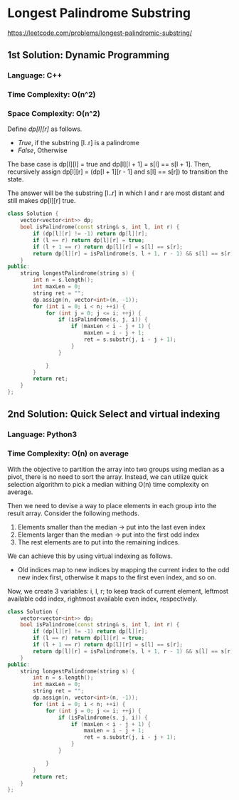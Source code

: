 # Longest Palindrome Substring
https://leetcode.com/problems/longest-palindromic-substring/

## 1st Solution: Dynamic Programming
### Language: C++
### Time Complexity: O(n^2)
### Space Complexity: O(n^2)

Define *dp[l][r]* as follows.
* *True*, if the substring [l..r] is a palindrome
* *False*, Otherwise

The base case is dp[l][l] = true and dp[l][l + 1] = s[l] == s[l + 1].
Then, recursively assign dp[l][r] = (dp[l + 1][r - 1] and s[l] == s[r]) to transition the state.

The answer will be the substring [l..r] in which l and r are most distant and still makes dp[l][r] true.

```c++
class Solution {
    vector<vector<int>> dp;
    bool isPalindrome(const string& s, int l, int r) {
        if (dp[l][r] != -1) return dp[l][r];
        if (l == r) return dp[l][r] = true;
        if (l + 1 == r) return dp[l][r] = s[l] == s[r];
        return dp[l][r] = isPalindrome(s, l + 1, r - 1) && s[l] == s[r];
    }
public:
    string longestPalindrome(string s) {
        int n = s.length();
        int maxLen = 0;
        string ret = "";
        dp.assign(n, vector<int>(n, -1));
        for (int i = 0; i < n; ++i) {
            for (int j = 0; j <= i; ++j) {
                if (isPalindrome(s, j, i)) {
                    if (maxLen < i - j + 1) {                        
                        maxLen = i - j + 1;
                        ret = s.substr(j, i - j + 1);
                    }
                }

            }
        }
        return ret;
    }
};
```



## 2nd Solution: Quick Select and virtual indexing
### Language: Python3
### Time Complexity: O(n) on average

With the objective to partition the array into two groups using median as a pivot, there is no need to sort the array. Instead, we can utilize quick selection algorithm to pick a median withing O(n) time complexity on average.

Then we need to devise a way to place elements in each group into the result array.
Consider the following methods.

1. Elements smaller than the median -> put into the last even index
2. Elements larger than the median -> put into the first odd index
3. The rest elements are to put into the remaining indices.

We can achieve this by using virtual indexing as follows.

* Old indices map to new indices by mapping the current index to the odd new index first, otherwise it maps to the first even index, and so on. 

Now, we create 3 variables: i, l, r; to keep track of current element, leftmost available odd index, rightmost available even index, respectively.

```c++
class Solution {
    vector<vector<int>> dp;
    bool isPalindrome(const string& s, int l, int r) {
        if (dp[l][r] != -1) return dp[l][r];
        if (l == r) return dp[l][r] = true;
        if (l + 1 == r) return dp[l][r] = s[l] == s[r];
        return dp[l][r] = isPalindrome(s, l + 1, r - 1) && s[l] == s[r];
    }
public:
    string longestPalindrome(string s) {
        int n = s.length();
        int maxLen = 0;
        string ret = "";
        dp.assign(n, vector<int>(n, -1));
        for (int i = 0; i < n; ++i) {
            for (int j = 0; j <= i; ++j) {
                if (isPalindrome(s, j, i)) {
                    if (maxLen < i - j + 1) {                        
                        maxLen = i - j + 1;
                        ret = s.substr(j, i - j + 1);
                    }
                }

            }
        }
        return ret;
    }
};
```

